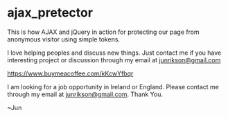 # ajax_pretector
This is how AJAX and jQuery in action for protecting our page from anonymous visitor using simple tokens.

I love helping peoples and discuss new things. Just contact me if you have interesting project or discussion through my email at junrikson@gmail.com

<a href="https://www.buymeacoffee.com/kKcwYfbqr">https://www.buymeacoffee.com/kKcwYfbqr</a>

I am looking for a job opportunity in Ireland or England. Please contact me through my email at junrikson@gmail.com. Thank You.

~Jun
